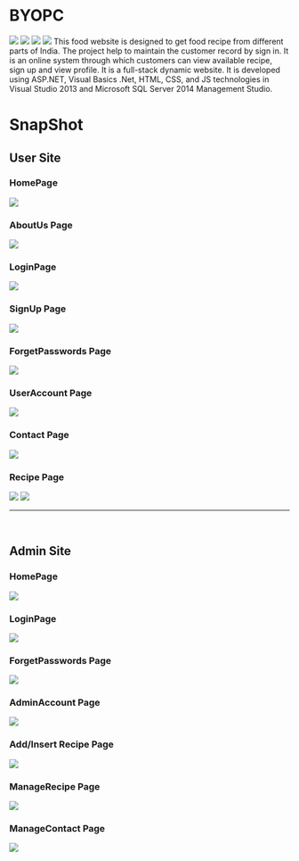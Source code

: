 # BYOPC
<img src="https://img.shields.io/badge/.NET-512BD4?style=for-the-badge&logo=dotnet&logoColor=white"></img>
<img src="https://img.shields.io/badge/Visual_Studio-5C2D91?style=for-the-badge&logo=visual%20studio&logoColor=white"></img>
<img src="https://img.shields.io/badge/LinkedIn-0077B5?style=for-the-badge&logo=linkedin&logoColor=white"></img>
<img src="https://img.shields.io/badge/Twitter-1DA1F2?style=for-the-badge&logo=twitter&logoColor=white"></img>
This food website is designed to get food recipe from different parts of India.
The project help to maintain the customer record by sign in. 
It is an online system through which customers can view available recipe, sign up and view profile. 
It is a full-stack dynamic website.
It is developed using ASP.NET, Visual Basics .Net, HTML, CSS, and JS technologies in Visual Studio 2013 and Microsoft SQL Server 2014 Management Studio.


<h1>SnapShot</h1>

<h2>User Site</h2>
<h3>HomePage</h3>
<img src="https://github.com/ShubhamRavani/BYOPC/blob/master/Snapshot/Home.jpg"></img>
<h3>AboutUs Page</h3>
<img src="https://github.com/ShubhamRavani/BYOPC/blob/master/Snapshot/About.jpg"></img>
<h3>LoginPage</h3>
<img src="https://github.com/ShubhamRavani/BYOPC/blob/master/Snapshot/Login.jpg"></img>
<h3>SignUp Page</h3>
<img src="https://github.com/ShubhamRavani/BYOPC/blob/master/Snapshot/SignUp.jpg"></img>
<h3>ForgetPasswords Page</h3>
<img src="https://github.com/ShubhamRavani/BYOPC/blob/master/Snapshot/ForgetPass.jpg"></img>
<h3>UserAccount Page</h3>
<img src="https://github.com/ShubhamRavani/BYOPC/blob/master/Snapshot/UserAccount.jpg"></img>
<h3>Contact Page</h3>
<img src="https://github.com/ShubhamRavani/BYOPC/blob/master/Snapshot/Contact.jpg"></img>
<h3>Recipe Page</h3>
<img src="https://github.com/ShubhamRavani/BYOPC/blob/master/Snapshot/Recipe1.jpg"></img>
<img src="https://github.com/ShubhamRavani/BYOPC/blob/master/Snapshot/Recipe2.jpg"></img>
<br />
<hr>
<br/>
<h2>Admin Site</h2>
<h3>HomePage</h3>
<img src="https://github.com/ShubhamRavani/BYOPC/blob/master/Snapshot/AdminHome.jpg"></img>
<h3>LoginPage</h3>
<img src="https://github.com/ShubhamRavani/BYOPC/blob/master/Snapshot/AdminLogin.jpg"></img>
<h3>ForgetPasswords Page</h3>
<img src="https://github.com/ShubhamRavani/BYOPC/blob/master/Snapshot/AdminForget.jpg"></img>
<h3>AdminAccount Page</h3>
<img src="https://github.com/ShubhamRavani/BYOPC/blob/master/Snapshot/AdminAccount.jpg"></img>
<h3>Add/Insert Recipe Page</h3>
<img src="https://github.com/ShubhamRavani/BYOPC/blob/master/Snapshot/AddRecipe.jpg"></img>
<h3>ManageRecipe Page</h3>
<img src="https://github.com/ShubhamRavani/BYOPC/blob/master/Snapshot/ManageRecipe.jpg"></img>
<h3>ManageContact Page</h3>
<img src="https://github.com/ShubhamRavani/BYOPC/blob/master/Snapshot/ManageContact.jpg"></img>


